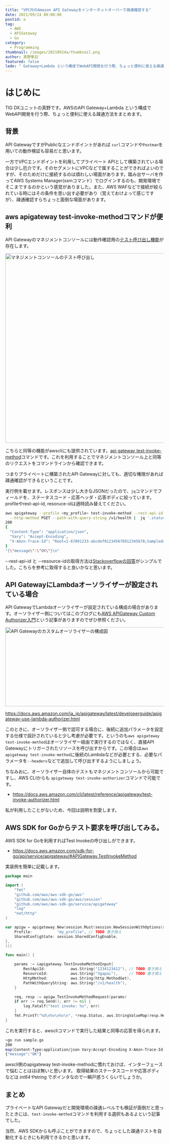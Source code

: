 ```yaml
---
title: "VPC内のAmazon API Gatewayをインターネットオーバーで疎通確認する"
date: 2021/09/24 00:00:00
postid: a
tag:
  - AWS
  - APIGateway
  - Go
category:
  - Programming
thumbnail: /images/20210924a/thumbnail.png
author: 真野隼記
featured: false
lede: " Gateway+Lambda という構成でWebAPI開発を行う際、ちょっと便利に使える疎通方法をまとめます。API GatewayですがPublicなエンドポイントがあれば `curl`コマンドや`Postman`を用いての動作検証も容易だと思います。"
---
```

# はじめに

TIG DXユニットの真野です。AWSのAPI Gateway+Lambda という構成でWebAPI開発を行う際、ちょっと便利に使える疎通方法をまとめます。

## 背景

API GatewayですがPublicなエンドポイントがあれば `curl`コマンドや`Postman`を用いての動作検証も容易だと思います。

一方でVPCエンドポイントを利用してプライベート APIとして構築されている場合は少し厄介です。そのセグメントにVPCなどで属することができればよいのですが、そのためだけに接続するのは煩わしい場面があります。踏み台サーバを作ってAWS Systems Manager(ssmコマンド）でログインするのも、開発環境でそこまでするのかという感覚がありました。また、AWS WAFなどで接続が絞られている時にはその条件を思い出す必要があり（覚えておけよって感じですが）、疎通確認すらちょっと面倒な場面があります。

## aws apigateway test-invoke-methodコマンドが便利

API Gatewayのマネジメントコンソールには動作確認用の[テスト呼び出し機能](https://docs.aws.amazon.com/ja_jp/apigateway/latest/developerguide/how-to-test-method.html)が存在します。

<img src="/images/20210924a/image.png" alt="マネジメントコンソールのテスト呼び出し" width="1200" height="601" loading="lazy">

こちらと同等の機能がawscliにも提供されています。[api gateway test-invoke-method](https://awscli.amazonaws.com/v2/documentation/api/latest/reference/apigateway/test-invoke-method.html)コマンドです。これを利用することでマネジメントコンソール上と同等のリクエストをコマンドラインから確認できます。

つまりプライベートに構築されたAPI Gatewayに対しても、適切な権限があれば疎通確認ができるということです。

実行例を載せます。レスポンスは少し大きなJSONだったので、`jq`コマンドでフィールドを、ステータスコード・応答ヘッダ・応答ボディに絞っています。profileやrest-api-id, resoruce-idは適時読み替えてください。

```sh test-invoke-methodの実行例
aws apigateway --profile <my_profile> test-invoke-method --rest-api-id <1234123412> --resource-id <3gapai> \
  --http-method PGET --path-with-query-string /v1/health |  jq '.status, .headers, .body'
200
{
  "Content-Type": "application/json",
  "Vary": "Accept-Encoding",
  "X-Amzn-Trace-Id": "Root=1-67891233-abcdef012345678912345678;Sampled=0"
}
"{\"message\":\"OK\"}\n"
```

--rest-api-id と --resource-idの取得方法は[Stackoverflowの回答](https://stackoverflow.com/questions/52446929/what-is-the-rest-api-id-and-resource-id-and-where-do-i-find-them)がシンプルでした。こちらを参考に取得すると良いかなと思います。


## API GatewayにLambdaオーソライザーが設定されている場合

API GatewayでLambdaオーソライザーが設定されている構成の場合があります。オーソライザー側についてはこのブログにも[AWS APIGateway Custom Authorizer入門](https://future-architect.github.io/articles/20210610a/)という記事がありますのでぜひ参照ください。

<img src="/images/20210924a/オーソライザー.png" alt="API Gatewayのカスタムオーソライザーの構成図" width="575" height="251" loading="lazy">

https://docs.aws.amazon.com/ja_jp/apigateway/latest/developerguide/apigateway-use-lambda-authorizer.html

このときに、オーソライザー側で認可する場合に、後続に追加パラメータを設定する仕様で設計されていると少し考慮が必要です。というのも`aws apigateway test-invoke-method`はオーソライザー経由で実行するのではなく、直接API Gatewayにトリガーされたリソースを呼び出すからです。この場合は`aws apigateway test-invoke-method`に後続のLambdaなどが必要とする、必要なパラメータを`--headers`などで追加して呼び出すするようにしましょう。

ちなみおに、オーソライザー自体のテストもマネジメントコンソールから可能ですし、AWS CLIからも `apigateway test-invoke-authorizer`コマンドで可能です。

* https://docs.aws.amazon.com/cli/latest/reference/apigateway/test-invoke-authorizer.html

私が利用したことがないため、今回は説明を割愛します。


## AWS SDK for Goからテスト要求を呼び出してみる。

AWS SDK for Goを利用すればTest Invokeの呼び出しができます。

* https://docs.aws.amazon.com/sdk-for-go/api/service/apigateway/#APIGateway.TestInvokeMethod

実装例を簡単に記載します。

```go
package main

import (
	"fmt"
	"github.com/aws/aws-sdk-go/aws"
	"github.com/aws/aws-sdk-go/aws/session"
	"github.com/aws/aws-sdk-go/service/apigateway"
	"log"
	"net/http"
)

var apigw = apigateway.New(session.Must(session.NewSessionWithOptions(session.Options{
	Profile:           "my_profile", // TODO 書き換え
	SharedConfigState: session.SharedConfigEnable,
},
)))

func main() {

	params := &apigateway.TestInvokeMethodInput{
		RestApiId:           aws.String("1234123412"), // TODO 書き換え
		ResourceId:          aws.String("3gapai"),     // TODO 書き換え
		HttpMethod:          aws.String(http.MethodGet),
		PathWithQueryString: aws.String("/v1/health"),
	}

	req, resp := apigw.TestInvokeMethodRequest(params)
	if err := req.Send(); err != nil {
		log.Fatalf("test invoke: %v", err)
	}
	fmt.Printf("%d\n%v\n%v\n", *resp.Status, aws.StringValueMap(resp.Headers), *resp.Body)
}
```

これを実行すると、awscliコマンドで実行した結果と同等の応答を得られます。

```sh
>go run sample.go
200
map[Content-Type:application/json Vary:Accept-Encoding X-Amzn-Trace-Id:Root=1-67891233-abcdef012345678912345678;Sampled=0]
{"message":"OK"}
```

awscli側のapigateway test-invoke-methodに慣れておけば、インターフェースで悩むことはほぼ無いと思います。
取得結果のステータスコードや応答ボディなどは *int64や*string でポインタなので一瞬戸惑うくらいでしょうか。

## まとめ

プライベートなAPI Gatewayだと開発環境の疎通レベルでも検証が面倒だと思ったときには、`test-invoke-method`コマンドを利用する選択もあるよという記事でした。

当然、AWS SDKからも呼ぶことができますので、ちょっとした疎通テストを自動化するときにも利用できるかと思います。
